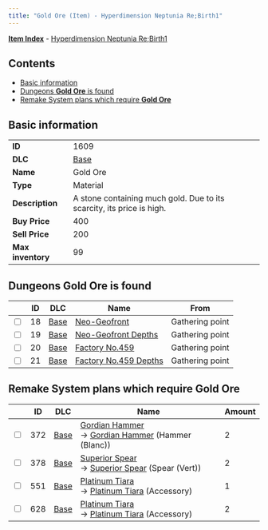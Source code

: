 ```yaml
---
title: "Gold Ore (Item) - Hyperdimension Neptunia Re;Birth1"
---
```


[**Item Index**](/neptunia/rb1/item/index.html) - [Hyperdimension Neptunia Re;Birth1](/neptunia/rb1)

## Contents

- [Basic information](#basic-information)
- [Dungeons **Gold Ore** is found](#dungeons-gold-ore-is-found)
- [Remake System plans which require **Gold Ore**](#remake-system-plans-which-require-gold-ore)

## Basic information

|   |   |
| -- | -- |
| **ID** | 1609 |
| **DLC** | [Base](/neptunia/rb1/dlc/1-base.html) |
| **Name** | Gold Ore |
| **Type** | Material |
| **Description** | A stone containing much gold. Due to its scarcity, its price is high. |
| **Buy Price** | 400 |
| **Sell Price** | 200 |
| **Max inventory** | 99 |

## Dungeons **Gold Ore** is found

|    | ID | DLC | Name | From |
| -- | -- | --- | ---- | ---- |
| <input type="checkbox" id="rb1-dungeon-1-18" class="trackbox" /> | 18 | [Base](/neptunia/rb1/dlc/1-base.html) | [Neo-Geofront](/neptunia/rb1/dungeon/1-18-neo-geofront.html) | Gathering point |
| <input type="checkbox" id="rb1-dungeon-1-19" class="trackbox" /> | 19 | [Base](/neptunia/rb1/dlc/1-base.html) | [Neo-Geofront Depths](/neptunia/rb1/dungeon/1-19-neo-geofront-depths.html) | Gathering point |
| <input type="checkbox" id="rb1-dungeon-1-20" class="trackbox" /> | 20 | [Base](/neptunia/rb1/dlc/1-base.html) | [Factory No.459](/neptunia/rb1/dungeon/1-20-factory-no-459.html) | Gathering point |
| <input type="checkbox" id="rb1-dungeon-1-21" class="trackbox" /> | 21 | [Base](/neptunia/rb1/dlc/1-base.html) | [Factory No.459 Depths](/neptunia/rb1/dungeon/1-21-factory-no-459-depths.html) | Gathering point |

## Remake System plans which require **Gold Ore**

|    | ID | DLC | Name | Amount |
| -- | -- | --- | ---- | ------ |
| <input type="checkbox" id="rb1-remake-1-372" class="trackbox" /> | 372 | [Base](/neptunia/rb1/dlc/1-base.html) | [Gordian Hammer](/neptunia/rb1/remake/1-372-gordian-hammer.html)<br />→ [Gordian Hammer](/neptunia/rb1/item/1-2096-gordian-hammer.html) (Hammer (Blanc)) | 2 |
| <input type="checkbox" id="rb1-remake-1-378" class="trackbox" /> | 378 | [Base](/neptunia/rb1/dlc/1-base.html) | [Superior Spear](/neptunia/rb1/remake/1-378-superior-spear.html)<br />→ [Superior Spear](/neptunia/rb1/item/1-2114-superior-spear.html) (Spear (Vert)) | 2 |
| <input type="checkbox" id="rb1-remake-1-551" class="trackbox" /> | 551 | [Base](/neptunia/rb1/dlc/1-base.html) | [Platinum Tiara](/neptunia/rb1/remake/1-551-platinum-tiara.html)<br />→ [Platinum Tiara](/neptunia/rb1/item/1-3118-platinum-tiara.html) (Accessory) | 1 |
| <input type="checkbox" id="rb1-remake-1-628" class="trackbox" /> | 628 | [Base](/neptunia/rb1/dlc/1-base.html) | [Platinum Tiara](/neptunia/rb1/remake/1-628-platinum-tiara.html)<br />→ [Platinum Tiara](/neptunia/rb1/item/1-3239-platinum-tiara.html) (Accessory) | 2 |